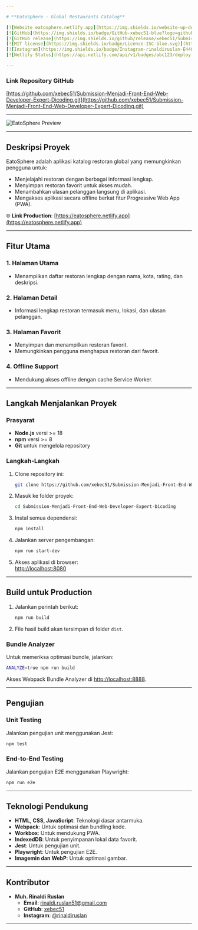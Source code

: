 ```yaml
---

# **EatoSphere - Global Restaurants Catalog**  

[![Website eatosphere.netlify.app](https://img.shields.io/website-up-down-green-red/https/eatosphere.netlify.app.svg)](https://eatosphere.netlify.app)  
[![GitHub](https://img.shields.io/badge/GitHub-xebec51-blue?logo=github)](https://github.com/xebec51)  
[![GitHub release](https://img.shields.io/github/release/xebec51/Submission-Menjadi-Front-End-Web-Developer-Expert-Dicoding.svg)](https://github.com/xebec51/Submission-Menjadi-Front-End-Web-Developer-Expert-Dicoding/releases/)  
[![MIT license](https://img.shields.io/badge/License-ISC-blue.svg)](https://opensource.org/licenses/ISC)  
[![Instagram](https://img.shields.io/badge/Instagram-rinaldiruslan-E4405F?logo=instagram)](https://www.instagram.com/rinaldiruslan/)  
[![Netlify Status](https://api.netlify.com/api/v1/badges/abc123/deploy-status)](https://app.netlify.com/sites/eatosphere/deploys)

---
```


### **Link Repository GitHub**
[https://github.com/xebec51/Submission-Menjadi-Front-End-Web-Developer-Expert-Dicoding.git](https://github.com/xebec51/Submission-Menjadi-Front-End-Web-Developer-Expert-Dicoding.git)

---

![EatoSphere Preview](https://eatosphere.netlify.app/preview.jpg)

---

## **Deskripsi Proyek**
EatoSphere adalah aplikasi katalog restoran global yang memungkinkan pengguna untuk:  
- Menjelajahi restoran dengan berbagai informasi lengkap.  
- Menyimpan restoran favorit untuk akses mudah.  
- Menambahkan ulasan pelanggan langsung di aplikasi.  
- Mengakses aplikasi secara offline berkat fitur Progressive Web App (PWA).  

🌐 **Link Production**: [https://eatosphere.netlify.app](https://eatosphere.netlify.app)  

---

## **Fitur Utama**
### **1. Halaman Utama**
- Menampilkan daftar restoran lengkap dengan nama, kota, rating, dan deskripsi.  

### **2. Halaman Detail**
- Informasi lengkap restoran termasuk menu, lokasi, dan ulasan pelanggan.  

### **3. Halaman Favorit**
- Menyimpan dan menampilkan restoran favorit.  
- Memungkinkan pengguna menghapus restoran dari favorit.  

### **4. Offline Support**
- Mendukung akses offline dengan cache Service Worker.  

---

## **Langkah Menjalankan Proyek**
### **Prasyarat**
- **Node.js** versi >= 18  
- **npm** versi >= 8  
- **Git** untuk mengelola repository  

### **Langkah-Langkah**
1. Clone repository ini:  
   ```bash
   git clone https://github.com/xebec51/Submission-Menjadi-Front-End-Web-Developer-Expert-Dicoding.git
   ```  
2. Masuk ke folder proyek:  
   ```bash
   cd Submission-Menjadi-Front-End-Web-Developer-Expert-Dicoding
   ```  
3. Instal semua dependensi:  
   ```bash
   npm install
   ```  
4. Jalankan server pengembangan:  
   ```bash
   npm run start-dev
   ```  
5. Akses aplikasi di browser:  
   [http://localhost:8080](http://localhost:8080)

---

## **Build untuk Production**
1. Jalankan perintah berikut:  
   ```bash
   npm run build
   ```  
2. File hasil build akan tersimpan di folder `dist`.  

### **Bundle Analyzer**
Untuk memeriksa optimasi bundle, jalankan:  
```bash
ANALYZE=true npm run build
```
Akses Webpack Bundle Analyzer di [http://localhost:8888](http://localhost:8888).  

---

## **Pengujian**
### **Unit Testing**
Jalankan pengujian unit menggunakan Jest:  
```bash
npm test
```

### **End-to-End Testing**
Jalankan pengujian E2E menggunakan Playwright:  
```bash
npm run e2e
```

---

## **Teknologi Pendukung**
- **HTML, CSS, JavaScript**: Teknologi dasar antarmuka.  
- **Webpack**: Untuk optimasi dan bundling kode.  
- **Workbox**: Untuk mendukung PWA.  
- **IndexedDB**: Untuk penyimpanan lokal data favorit.  
- **Jest**: Untuk pengujian unit.  
- **Playwright**: Untuk pengujian E2E.  
- **Imagemin dan WebP**: Untuk optimasi gambar.

---

## **Kontributor**
- **Muh. Rinaldi Ruslan**  
  - **Email**: [rinaldi.ruslan51@gmail.com](mailto:rinaldi.ruslan51@gmail.com)  
  - **GitHub**: [xebec51](https://github.com/xebec51)  
  - **Instagram**: [@rinaldiruslan](https://www.instagram.com/rinaldiruslan/)

---
